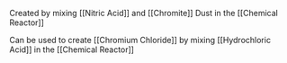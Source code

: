 Created by mixing [[Nitric Acid]] and [[Chromite]] Dust in the [[Chemical Reactor]]

Can be used to create [[Chromium Chloride]] by mixing [[Hydrochloric Acid]] in the [[Chemical Reactor]]